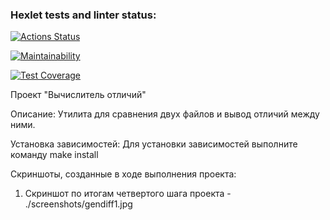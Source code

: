 ### Hexlet tests and linter status:
[![Actions Status](https://github.com/mvv712/fullstack-javascript-project-46/actions/workflows/hexlet-check.yml/badge.svg)](https://github.com/mvv712/fullstack-javascript-project-46/actions)

[![Maintainability](https://api.codeclimate.com/v1/badges/669055099b50ad1b213c/maintainability)](https://codeclimate.com/github/mvv712/fullstack-javascript-project-46/maintainability)

[![Test Coverage](https://api.codeclimate.com/v1/badges/669055099b50ad1b213c/test_coverage)](https://codeclimate.com/github/mvv712/fullstack-javascript-project-46/test_coverage)

Проект "Вычислитель отличий"

Описание:
  Утилита для сравнения двух файлов и вывод отличий между ними.

Установка зависимостей:
  Для установки зависимостей выполните команду make install

Скриншоты, созданные в ходе выполнения проекта:
  1. Скриншот по итогам четвертого шага проекта - ./screenshots/gendiff1.jpg